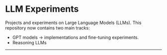 # LLM Experiments

Projects and experiments on Large Language Models (LLMs).
This repository now contains two main tracks:

- GPT models → implementations and fine-tuning experiments.
- Reasoning LLMs 

---
